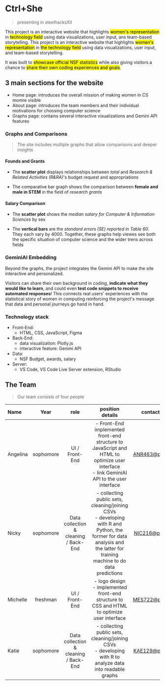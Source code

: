# Ctrl+She

> presenting in steelhacksXII

This project is an interactive website that highlights <mark>women's representation</mark> in <mark>technology field</mark> using data visualizations, user input, ans team-based storytelling.
This project is an interactive website that highlights <mark>women's representation</mark> in <mark>the technology field</mark> using data visualizations, user input, and team-based storytelling.

It was built to <mark>showcase official NSF statistics</mark> while also giving visitors a chance to <mark>share their own coding experiences and goals</mark>.

## 3 main sections for the website
- Home page: introduces the overall mission of making women in CS momre visible
- About page: introduces the team members and their individual motivations for choosing computer science
- Graphs page: contains several interactive visualizations and Gemini API features

### Graphs and Comparisons
> The site includes multiple graphs that allow comparisons and deeper insights

#### Founds and Grants
- The **scatter plot** displays relationships between *total* and *Research & Related Activities (R&RA)*'s budget request and appropriations

- The comparative bar graph shows the comparison between **female and male in STEM** in the field of *research grants*

#### Salary Comparison
- The **scatter plot** shows the *median salary for Computer & Information Sciences* by sex

- The **vertical bars** are the *standard errors (SE) reported in Table 60*. They each vary by 4000. Together, these graphs help viewes see both the specific situation of computer science and the wider trens across fields

### GeminiAI Embedding

Beyond the graphs, the project integrates the Gemini API to make the site interactive and personalized. 

Visitors can share their own background in coding, **indicate what they would like to learn**, and could even **test code snippets to receive automated responses**! 
This connects real users' experiences with the statistical story of women in computing reinforcing the project's message that data and personal journeys go hand in hand.


### Technology stack
- Front-End:
  - HTML, CSS, JavaScript, Figma
- Back-End:
  - data visualization: Plotly.js
  - interactive feature: Genimi API
- Data:
  - NSF Budget, awards, salary
- Server:
  - VS Code, VS Code Live Server extension, RStudio


## The Team
> Our team consists of four people

| Name  | Year | role    | position details| contact us |
| :---- | :-: | :-------: | :--------: |:---------------:|
| Angelina | sophomore  |UI / Front-End|- Front-End implemented front-end structure to JavaScript and HTML to optimize user interface <br> - link GeminiAI API to the user interface| ANR463@pitt.edu|
| Nicky   | sophomore  | Data collection & cleaning / Back-End | - collecting public sets, cleaning/joining CSVs <br> - developing with R and Python, the former for data analysis and the latter for training machine to do data predictions |NIC216@pitt.edu|
| Michelle | freshman  | UI / Front-End  | - logo design <br> - implemented front-end structure to CSS and HTML to optimize user interface |MES722@pitt.edu|
| Katie | sophomore  | Data collection & cleaning / Back-End  | - collecting public sets, cleaning/joining CSVs <br> - developing with R to analyze data into readable graphs |KAE129@pitt.edu|
